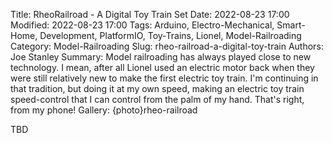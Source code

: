 Title: RheoRailroad - A Digital Toy Train Set
Date: 2022-08-23 17:00
Modified: 2022-08-23 17:00
Tags: Arduino, Electro-Mechanical, Smart-Home, Development, PlatformIO, Toy-Trains, Lionel, Model-Railroading
Category: Model-Railroading
Slug: rheo-railroad-a-digital-toy-train
Authors: Joe Stanley
Summary: Model railroading has always played close to new technology. I mean, after all Lionel used an electric motor back when they were still relatively new to make the first electric toy train. I'm continuing in that tradition, but doing it at my own speed, making an electric toy train speed-control that I can control from the palm of my hand. That's right, from my phone!
Gallery: {photo}rheo-railroad

TBD
